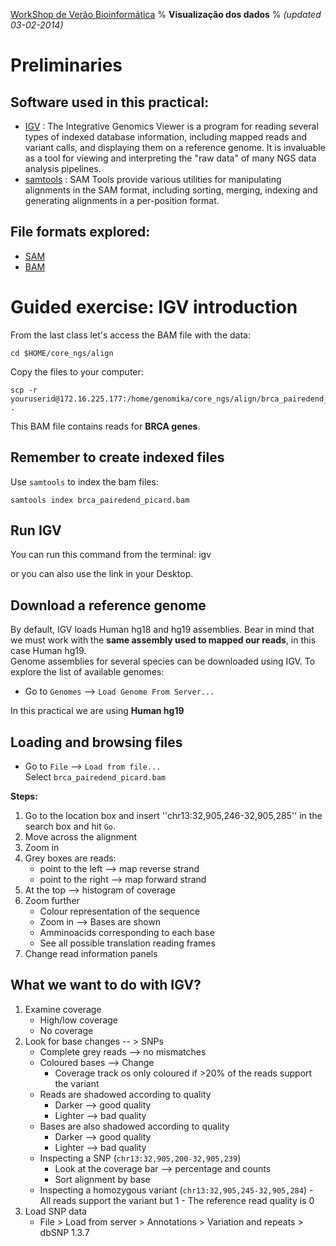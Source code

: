 [WorkShop de Verão Bioinformática](http://github.com/genomika/summercourse/)
% __Visualização dos dados__
% _(updated 03-02-2014)_
<!-- COMMON LINKS HERE -->

[IGV]: http://www.broadinstitute.org/igv/home "IGV"
[Samtools]: http://samtools.sourceforge.net/ "samtools"


Preliminaries
================================================================================

Software used in this practical:
--------------------------------

- [IGV] : The Integrative Genomics Viewer is a program for reading several types of indexed database information, including mapped reads and variant calls, and displaying them on a reference genome. It is invaluable as a tool for viewing and interpreting the "raw data" of many NGS data analysis pipelines.
- [samtools] : SAM Tools provide various utilities for manipulating alignments in the SAM format, including sorting, merging, indexing and generating alignments in a per-position format.


File formats explored:
----------------------

- [SAM](http://samtools.sourceforge.net/SAMv1.pdf)
- [BAM](http://www.broadinstitute.org/igv/bam)


Guided exercise: IGV introduction
================================================================================

From the last class let's access the BAM file with the data:

    cd $HOME/core_ngs/align

Copy the files to your computer:

    scp -r youruserid@172.16.225.177:/home/genomika/core_ngs/align/brca_pairedend_picard.* .

This BAM file contains reads for **BRCA genes**.

Remember to create indexed files
--------------------------------------------------------------------------------

Use ``samtools`` to index the bam files:

    samtools index brca_pairedend_picard.bam


Run IGV
--------------------------------------------------------------------------------

You can run this command from the terminal:
    igv

or you can also use the link in your Desktop.


Download a reference genome
--------------------------------------------------------------------------------

By default, IGV loads Human hg18 and hg19 assemblies. Bear in mind that we must work with the **same assembly used to mapped our reads**, in this case Human hg19.  
Genome assemblies for several species can be downloaded using IGV. To explore the list of available genomes:

- Go to ``Genomes`` --> ``Load Genome From Server...``  

In this practical we are using **Human hg19**


Loading and browsing files
--------------------------------------------------------------------------------

- Go to ``File`` --> ``Load from file...``  
Select ``brca_pairedend_picard.bam``

**Steps:**

1. Go to the location box and insert ''chr13:32,905,246-32,905,285'' in the search box and hit ``Go``.
2. Move across the alignment
3. Zoom in
4. Grey boxes are reads:
      - point to the left --> map reverse strand
      - point to the right --> map forward strand
5. At the top --> histogram of coverage
6. Zoom further
      - Colour representation of the sequence
      - Zoom in --> Bases are shown
      - Amminoacids corresponding to each base
      - See all possible translation reading frames
7. Change read information panels
      
What we want to do with IGV?
--------------------------------------------------------------------------------
1. Examine coverage
      - High/low coverage
      - No coverage
3. Look for base changes -- > SNPs
      - Complete grey reads --> no mismatches
      - Coloured bases --> Change
	    - Coverage track os only coloured if >20% of the reads support the variant
      - Reads are shadowed according to quality
	    - Darker --> good quality
	    - Lighter --> bad quality
      - Bases are also shadowed according to quality
	    - Darker --> good quality
	    - Lighter --> bad quality
      - Inspecting a SNP (``chr13:32,905,200-32,905,239``)
	    - Look at the coverage bar --> percentage and counts
	    - Sort alignment by base
      - Inspecting a homozygous variant (``chr13:32,905,245-32,905,284``)
            - All reads support the variant but 1
            - The reference read quality is 0
4. Load SNP data
      - File > Load from server > Annotations > Variation and repeats > dbSNP 1.3.7
